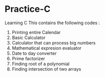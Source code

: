 # Practice-C
Learning C
This contains the following codes :
1) Printing entire Calendar 
2) Basic Calculator
3) Calculator that can process big numbers
4) Mathematical expresion evaluator
5) Date to day converter
6) Prime factorizer 
7) Finding root of a polynomial
8) Finding intersection of two arrays
